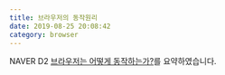 ```yaml
---
title: 브라우저의 동작원리
date: 2019-08-25 20:08:42
category: browser
---
```


NAVER D2 [브라우저는 어떻게 동작하는가?](https://d2.naver.com/helloworld/59361)를 요약하였습니다.

